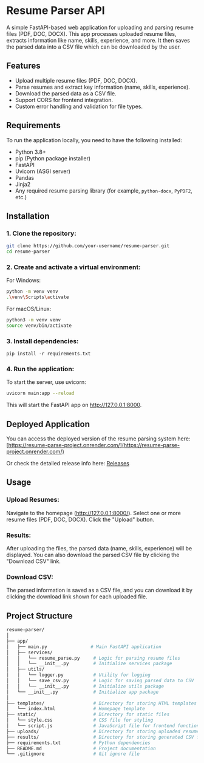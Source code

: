 # Resume Parser API

A simple FastAPI-based web application for uploading and parsing resume files (PDF, DOC, DOCX). This app processes uploaded resume files, extracts information like name, skills, experience, and more. It then saves the parsed data into a CSV file which can be downloaded by the user.

## Features
- Upload multiple resume files (PDF, DOC, DOCX).
- Parse resumes and extract key information (name, skills, experience).
- Download the parsed data as a CSV file.
- Support CORS for frontend integration.
- Custom error handling and validation for file types.

## Requirements

To run the application locally, you need to have the following installed:

- Python 3.8+
- pip (Python package installer)
- FastAPI
- Uvicorn (ASGI server)
- Pandas
- Jinja2
- Any required resume parsing library (for example, `python-docx`, `PyPDF2`, etc.)

## Installation

### 1. Clone the repository:

```bash
git clone https://github.com/your-username/resume-parser.git
cd resume-parser
```
### 2. Create and activate a virtual environment:
For Windows:
```bash
python -m venv venv
.\venv\Scripts\activate
```

For macOS/Linux:
```bash
python3 -m venv venv
source venv/bin/activate
```

### 3. Install dependencies:
```bashbash
pip install -r requirements.txt
```
### 4. Run the application:
To start the server, use uvicorn:
```bash
uvicorn main:app --reload
```

This will start the FastAPI app on http://127.0.0.1:8000.

## Deployed Application
You can access the deployed version of the resume parsing system here:
[https://resume-parse-project.onrender.com/](https://resume-parse-project.onrender.com/)

Or check the detailed release info here: [Releases](#releases)

## Usage
### Upload Resumes:
Navigate to the homepage (http://127.0.0.1:8000/).
Select one or more resume files (PDF, DOC, DOCX).
Click the "Upload" button.
### Results:
After uploading the files, the parsed data (name, skills, experience) will be displayed.
You can also download the parsed CSV file by clicking the "Download CSV" link.
### Download CSV:
The parsed information is saved as a CSV file, and you can download it by clicking the download link shown for each uploaded file.

## Project Structure
```graphql
resume-parser/
│
├── app/
│   ├── main.py                # Main FastAPI application
│   ├── services/
│   │   └── resume_parse.py     # Logic for parsing resume files
│   │   └── __init__.py         # Initialize services package
│   ├── utils/
│   │   └── logger.py           # Utility for logging
│   │   └── save_csv.py         # Logic for saving parsed data to CSV
│   │   └── __init__.py         # Initialize utils package
│   └── __init__.py             # Initialize app package
│
├── templates/                  # Directory for storing HTML templates
│   └── index.html              # Homepage template
├── static/                     # Directory for static files
│   └── style.css               # CSS file for styling
│   └── script.js               # JavaScript file for frontend functionality
├── uploads/                    # Directory for storing uploaded resume files
├── results/                    # Directory for storing generated CSV files
├── requirements.txt            # Python dependencies
├── README.md                   # Project documentation
└── .gitignore                  # Git ignore file
```